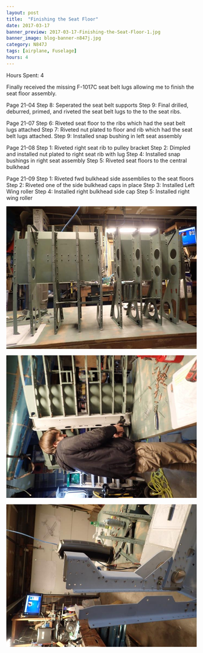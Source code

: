 ```yaml
---
layout: post
title:  "Finishing the Seat Floor"
date: 2017-03-17
banner_preview: 2017-03-17-Finishing-the-Seat-Floor-1.jpg
banner_image: blog-banner-n847j.jpg
category: N847J
tags: [airplane, Fuselage]
hours: 4
---
```



Hours Spent: 4

Finally received the missing F-1017C seat belt lugs allowing me to finish the seat floor assembly.

Page 21-04
Step 8: Seperated the seat belt supports
Step 9: Final drilled, deburred, primed, and riveted the seat belt lugs to the to the seat ribs.

Page 21-07
Step 6: Riveted seat floor to the ribs which had the seat belt lugs attached
Step 7: Riveted nut plated to floor and rib which had the seat belt lugs attached.
Step 9: Installed snap bushing in left seat assembly

Page 21-08
Step 1: Riveted right seat rib to pulley bracket
Step 2: Dimpled and installed nut plated to right seat rib with lug
Step 4: Installed snap bushings in right seat assembly
Step 5: Riveted seat floors to the central bulkhead

Page 21-09
Step 1: Riveted fwd bulkhead side assemblies to the seat floors
Step 2: Riveted one of the side bulkhead caps in place
Step 3: Installed Left Wing roller
Step 4: Installed right bulkhead side cap
Step 5: Installed right wing roller

![](/assets/images/2017-03-17-Finishing-the-Seat-Floor-1.jpg)

![](/assets/images/2017-03-17-Finishing-the-Seat-Floor-2.jpg)

![](/assets/images/2017-03-17-Finishing-the-Seat-Floor-3.jpg)
